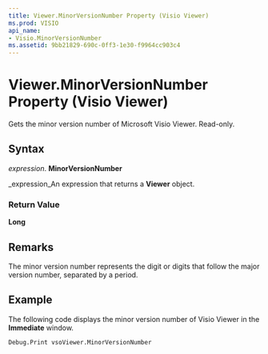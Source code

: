 ```yaml
---
title: Viewer.MinorVersionNumber Property (Visio Viewer)
ms.prod: VISIO
api_name:
- Visio.MinorVersionNumber
ms.assetid: 9bb21829-690c-0ff3-1e30-f9964cc903c4
---
```



# Viewer.MinorVersionNumber Property (Visio Viewer)

Gets the minor version number of Microsoft Visio Viewer. Read-only.


## Syntax

 _expression_. **MinorVersionNumber**

 _expression_An expression that returns a  **Viewer** object.


### Return Value

 **Long**


## Remarks

The minor version number represents the digit or digits that follow the major version number, separated by a period.


## Example

The following code displays the minor version number of Visio Viewer in the  **Immediate** window.


```vb
Debug.Print vsoViewer.MinorVersionNumber
```


